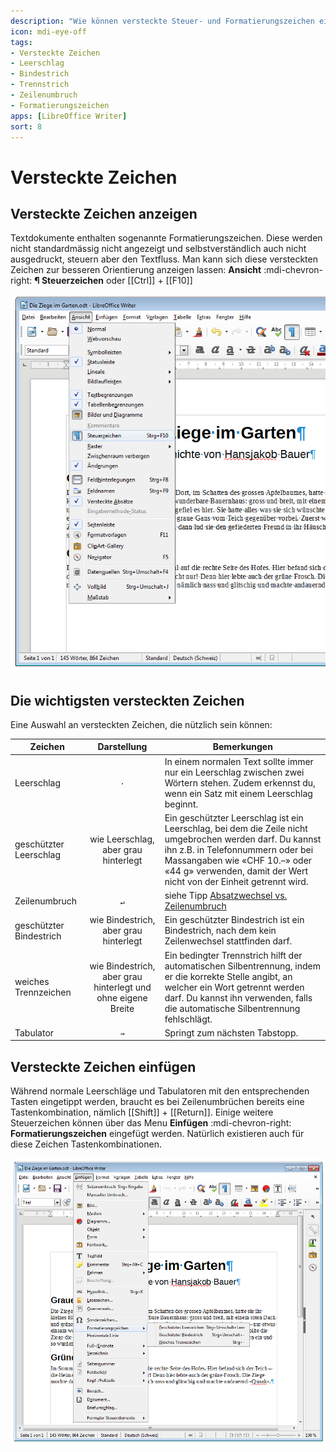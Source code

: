 ```yaml
---
description: "Wie können versteckte Steuer- und Formatierungszeichen eingefügt und angezeigt werden? Was bewirken sie?"
icon: mdi-eye-off
tags:
- Versteckte Zeichen
- Leerschlag
- Bindestrich
- Trennstrich
- Zeilenumbruch
- Formatierungszeichen
apps: [LibreOffice Writer]
sort: 8
---
```


# Versteckte Zeichen



## Versteckte Zeichen anzeigen

Textdokumente enthalten sogenannte Formatierungszeichen. Diese werden nicht standardmässig nicht angezeigt und selbstverständlich auch nicht ausgedruckt, steuern aber den Textfluss. Man kann sich diese versteckten Zeichen zur besseren Orientierung anzeigen lassen: __Ansicht__ :mdi-chevron-right: __¶ Steuerzeichen__ oder [[Ctrl]] + [[F10]]

![Versteckte Zeichen ein- und ausblenden](./images/screenshot.lo.png)


## Die wichtigsten versteckten Zeichen

Eine Auswahl an versteckten Zeichen, die nützlich sein können:

| Zeichen                 |                         Darstellung                          | Bemerkungen                                                                                                                                                                                                                                                   |
| ----------------------- | :----------------------------------------------------------: | ------------------------------------------------------------------------------------------------------------------------------------------------------------------------------------------------------------------------------------------------------------- |
| Leerschlag              |                    <code>&middot;</code>                     | In einem normalen Text sollte immer nur ein Leerschlag zwischen zwei Wörtern stehen. Zudem erkennst du, wenn ein Satz mit einem Leerschlag beginnt.                                                                                                           |
| geschützter Leerschlag  |             wie Leerschlag, aber grau hinterlegt             | Ein geschützter Leerschlag ist ein Leerschlag, bei dem die Zeile nicht umgebrochen werden darf. Du kannst ihn z.B. in Telefonnummern oder bei Massangaben wie «CHF&nbsp;10.–» oder «44&nbsp;g» verwenden, damit der Wert nicht von der Einheit getrennt wird. |
| Zeilenumbruch           |                     <code>&#8629;</code>                     | siehe Tipp [Absatzwechsel vs. Zeilenumbruch](/textverarbeitung/allgemein/absatz-vs-zeilenwechsel)                                                                                                                                                             |
| geschützter Bindestrich |            wie Bindestrich, aber grau hinterlegt             | Ein geschützter Bindestrich ist ein Bindestrich, nach dem kein Zeilenwechsel stattfinden darf.                                                                                                                                                                |
| weiches Trennzeichen    | wie Bindestrich, aber grau hinterlegt und ohne eigene Breite | Ein bedingter Trennstrich hilft der automatischen Silbentrennung, indem er die korrekte Stelle angibt, an welcher ein Wort getrennt werden darf. Du kannst ihn verwenden, falls die automatische Silbentrennung fehlschlägt.                                  |
| Tabulator               |                     <code>&#8594;</code>                     | Springt zum nächsten Tabstopp.                                                                                                                                                                                                                                |


## Versteckte Zeichen einfügen
Während normale Leerschläge und Tabulatoren mit den entsprechenden Tasten eingetippt werden, braucht es bei Zeilenumbrüchen bereits eine Tastenkombination, nämlich [[Shift]] + [[Return]]. Einige weitere Steuerzeichen können über das Menu __Einfügen__ :mdi-chevron-right: __Formatierungszeichen__ eingefügt werden. Natürlich existieren auch für diese Zeichen Tastenkombinationen.

![Formatierungszeichen einfügen](./images/einfuegen.lo.png)
